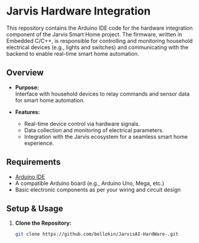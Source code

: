 # Jarvis Hardware Integration

This repository contains the Arduino IDE code for the hardware integration component of the Jarvis Smart Home project. The firmware, written in Embedded C/C++, is responsible for controlling and monitoring household electrical devices (e.g., lights and switches) and communicating with the backend to enable real-time smart home automation.

## Overview

- **Purpose:**  
  Interface with household devices to relay commands and sensor data for smart home automation.

- **Features:**  
  - Real-time device control via hardware signals.
  - Data collection and monitoring of electrical parameters.
  - Integration with the Jarvis ecosystem for a seamless smart home experience.

## Requirements

- [Arduino IDE](https://www.arduino.cc/en/software)
- A compatible Arduino board (e.g., Arduino Uno, Mega, etc.)
- Basic electronic components as per your wiring and circuit design

## Setup & Usage

1. **Clone the Repository:**
   ```bash
   git clone https://github.com/bellokin/JarvisAI-HardWare-.git
